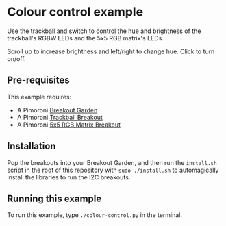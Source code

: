 # Colour control example

Use the trackball and switch to control the hue and brightness of the trackball's RGBW LEDs
and the 5x5 RGB matrix's LEDs.


Scroll up to increase brightness and left/right to change hue. Click to turn on/off.

## Pre-requisites

This example requires:

- A Pimoroni [Breakout Garden](https://shop.pimoroni.com/products/breakout-garden-hat-i2c-spi)
- A Pimoroni [Trackball Breakout](https://shop.pimoroni.com/products/trackball-breakout)
- A Pimoroni [5x5 RGB Matrix Breakout](https://shop.pimoroni.com/products/5x5-rgb-matrix-breakout)

## Installation

Pop the breakouts into your Breakout Garden, and then run the `install.sh`
script in the root of this repository with `sudo ./install.sh` to automagically
install the libraries to run the I2C breakouts.

## Running this example

To run this example, type `./colour-control.py` in the terminal.

